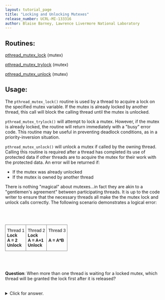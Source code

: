 ```yaml
---
layout: tutorial_page 
title: "Locking and Unlocking Mutexes"
release_number: UCRL-MI-133316
author: Blaise Barney, Lawrence Livermore National Laboratory
---
```


## Routines:

[pthread_mutex_lock](man/pthread_mutex_lock.txt) (mutex)

[pthread_mutex_trylock](man/pthread_mutex_trylock.txt) (mutex)

[pthread_mutex_unlock](man/pthread_mutex_unlock.txt) (mutex)

## Usage:

The `pthread_mutex_lock()` routine is used by a thread to acquire a lock on the specified mutex variable. If the mutex is already locked by another thread, this call will block the calling thread until the mutex is unlocked.

`pthread_mutex_trylock()` will attempt to lock a mutex. However, if the mutex is already locked, the routine will return immediately with a "busy" error code. This routine may be useful in preventing deadlock conditions, as in a priority-inversion situation.

`pthread_mutex_unlock()` will unlock a mutex if called by the owning thread. Calling this routine is required after a thread has completed its use of protected data if other threads are to acquire the mutex for their work with the protected data. An error will be returned if:
* If the mutex was already unlocked
* If the mutex is owned by another thread

There is nothing "magical" about mutexes...in fact they are akin to a "gentlemen's agreement" between participating threads. It is up to the code writer to ensure that the necessary threads all make the the mutex lock and unlock calls correctly. The following scenario demonstrates a logical error:

<br></br>

<table style="border-collapse:collapse;border-spacing:0" class="tg"><thead><tr><th style="border-color:inherit;border-style:solid;border-width:1px;font-family:Arial, sans-serif;font-size:14px;font-weight:normal;overflow:hidden;padding:10px 5px;position:-webkit-sticky;position:sticky;text-align:left;top:-1px;vertical-align:top;will-change:transform;word-break:normal">Thread 1<br><span style="font-weight:bold;font-style:normal;text-decoration:none">Lock</span><br><span style="font-weight:bold;font-style:normal;text-decoration:none">A = 2</span><br><span style="font-weight:bold;font-style:normal;text-decoration:none">Unlock</span></th><th style="border-color:inherit;border-style:solid;border-width:1px;font-family:Arial, sans-serif;font-size:14px;font-weight:normal;overflow:hidden;padding:10px 5px;position:-webkit-sticky;position:sticky;text-align:left;top:-1px;vertical-align:top;will-change:transform;word-break:normal">Thread 2<br><span style="font-weight:bold;font-style:normal;text-decoration:none">Lock</span><br><span style="font-weight:bold;font-style:normal;text-decoration:none">A = A+1</span><br><span style="font-weight:bold;font-style:normal;text-decoration:none">Unlock       </span><br></th><th style="border-color:inherit;border-style:solid;border-width:1px;font-family:Arial, sans-serif;font-size:14px;font-weight:normal;overflow:hidden;padding:10px 5px;position:-webkit-sticky;position:sticky;text-align:left;top:-1px;vertical-align:top;will-change:transform;word-break:normal">Thread 3<br><span style="font-weight:bold;font-style:normal;text-decoration:none">        </span><br><span style="font-weight:bold;font-style:normal;text-decoration:none">A = A*B</span><br></th></tr></thead></table>

<br></br>

**Question**: When more than one thread is waiting for a locked mutex, which thread will be granted the lock first after it is released?
<br></br>
<details>
  <summary>Click for answer.</summary>
Unless thread priority scheduling (not covered) is used, the assignment will be left to the native system scheduler and may appear to be more or less random.
</details>
